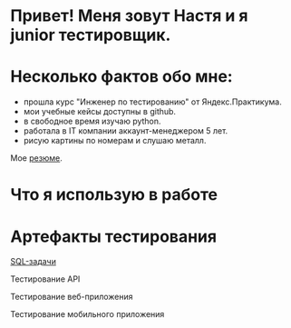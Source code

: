 # Привет! Меня зовут Настя и я junior тестировщик.

# Несколько фактов обо мне:
- прошла курс "Инженер по тестированию" от Яндекс.Практикума.
- мои учебные кейсы доступны в github.
- в свободное время изучаю python.
- работала в IT компании аккаунт-менеджером 5 лет.
- рисую картины по номерам и слушаю металл.

Мое [резюме](https://drive.google.com/file/d/1CMaV7Jy8yjeOLqf3LeTDPnCIMhbpRag2/view?usp=sharing).


# Что я использую в работе

# Артефакты тестирования

[SQL-задачи](https://github.com/Nancy2T/SQL)

Тестирование API

Тестирование веб-приложения

Тестирование мобильного приложения